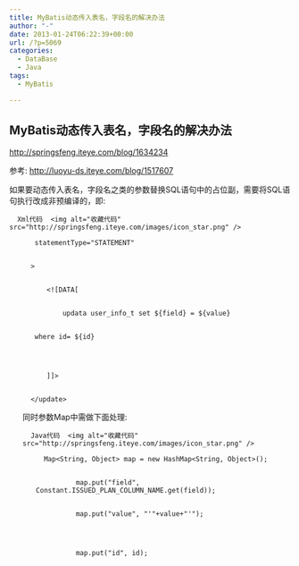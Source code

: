 ```yaml
---
title: MyBatis动态传入表名，字段名的解决办法
author: "-"
date: 2013-01-24T06:22:39+00:00
url: /?p=5069
categories:
  - DataBase
  - Java
tags:
  - MyBatis

---
```

## MyBatis动态传入表名，字段名的解决办法
http://springsfeng.iteye.com/blog/1634234

参考: http://luoyu-ds.iteye.com/blog/1517607


如果要动态传入表名，字段名之类的参数替换SQL语句中的占位副，需要将SQL语句执行改成非预编译的，即: 


  
    
      Xml代码  <img alt="收藏代码" src="http://springsfeng.iteye.com/images/icon_star.png" />
  
  
  <ol start="1">
    
       statementType="STATEMENT"
    
    
      >
    
    
          <![DATA[
    
    
              updata user_info_t set ${field} = ${value}
    
    
       where id= ${id}
    
    
    
    
          ]]>
    
    
      </update>
    
  

同时参数Map中需做下面处理: 


  
    
      Java代码  <img alt="收藏代码" src="http://springsfeng.iteye.com/images/icon_star.png" />
  
  
  <ol start="1">
    
      Map<String, Object> map = new HashMap<String, Object>();
    
    
              map.put("field", Constant.ISSUED_PLAN_COLUMN_NAME.get(field));
    
    
              map.put("value", "'"+value+"'");  
    
    
    
    
              map.put("id", id);
    
  

